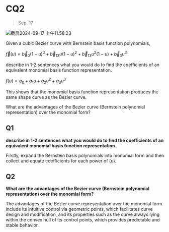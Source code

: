 # CQ2

> Sep. 17

![截屏2024-09-17 上午11.58.23](https://cdn.jsdelivr.net/gh/davidliuk/images@master/blog/%E6%88%AA%E5%B1%8F2024-09-17%20%E4%B8%8A%E5%8D%8811.58.23.png)

Given a cubic Bezier curve with Bernstein basis function polynomials,

$\vec f(u)=\vec b_0(1-u)^3+\vec b_13u(1-u)^2+\vec b_13u^2(1-u)+\vec b_3u^3$

describe in 1-2 sentences what you would do to find the coefficients of an equivalent monomial basis function representation.

$f(u)=a_0+a_1u+a_2u^2+a_3u^3$

This shows that the monomial basis function representation produces the same shape curve as the Bezier curve.

What are the advantages of the Bezier curve (Bernstein polynomial representation) over the monomial form?

## Q1

**describe in 1-2 sentences what you would do to find the coefficients of an equivalent monomial basis function representation.**

Firstly, expand the Bernstein basis polynomials into monomial form and then collect and equate coefficients for each power of (u).

## Q2

**What are the advantages of the Bezier curve (Bernstein polynomial representation) over the monomial form?**

The advantages of the Bezier curve representation over the monomial form include its intuitive control via geometric points, which facilitates curve design and modification, and its properties such as the curve always lying within the convex hull of its control points, which provides predictable and stable behavior.
